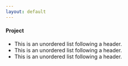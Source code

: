 ```yaml
---
layout: default
---
```



#### Project

*   This is an unordered list following a header.
*   This is an unordered list following a header.
*   This is an unordered list following a header.
